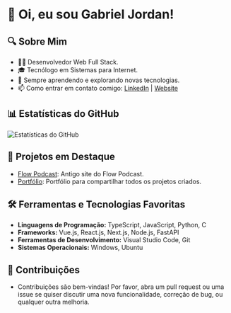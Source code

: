 # 👋 Oi, eu sou Gabriel Jordan!

## 🔍 Sobre Mim

- 👨‍💻 Desenvolvedor Web Full Stack.
- 🎓 Tecnólogo em Sistemas para Internet.
- 🌱 Sempre aprendendo e explorando novas tecnologias.
- 📫 Como entrar em contato comigo: [LinkedIn](https://www.linkedin.com/in/gabrieljordandev) | [Website](https://gabrieljordan.me)

## 📊 Estatísticas do GitHub

![Estatísticas do GitHub](https://github-readme-stats.vercel.app/api?username=jordan-cod&show_icons=true&theme=radical)

## 🚀 Projetos em Destaque

- [Flow Podcast](https://flow-podcastvue.vercel.app/#/): Antigo site do Flow Podcast.
- [Portfólio](https://gabrieljordan.me): Portfólio para compartilhar todos os projetos criados.

## 🛠️ Ferramentas e Tecnologias Favoritas

- **Linguagens de Programação:** TypeScript, JavaScript, Python, C
- **Frameworks:** Vue.js, React.js, Next.js, Node.js, FastAPI
- **Ferramentas de Desenvolvimento:** Visual Studio Code, Git
- **Sistemas Operacionais:** Windows, Ubuntu
  
## 🤝 Contribuições

- Contribuições são bem-vindas! Por favor, abra um pull request ou uma issue se quiser discutir uma nova funcionalidade, correção de bug, ou qualquer outra melhoria.
